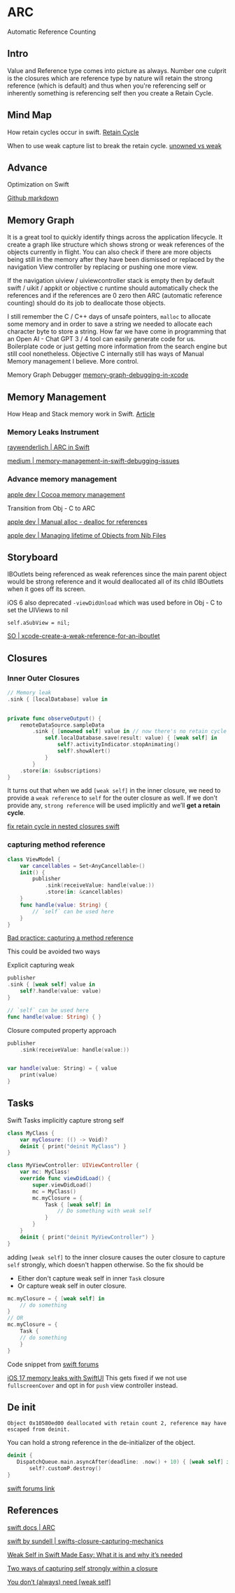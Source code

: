 # ARC

Automatic Reference Counting

## Intro

Value and Reference type comes into picture as always. Number one culprit is the closures  which are reference type by nature will retain the strong reference (which is default) and thus when you're referencing self or inherently something is referencing self then you create a Retain Cycle.

## Mind Map

How retain cycles occur in swift.
[Retain Cycle](retain_cycle.md)

When to use weak capture list to break the retain cycle.
[unowned vs weak](unowned_vs_weak.md)

## Advance

Optimization on Swift

[Github markdown](https://github.com/apple/swift/blob/main/docs/ARCOptimization.md)

## Memory Graph

It is a great tool to quickly identify things across the application lifecycle. It create a graph like structure which shows strong or weak references of the objects currently in flight. You can also check if there are more objects being still in the memory after they have been dismissed or replaced by the navigation View controller by replacing or pushing one more view.

If the navigation uiview / uiviewcontroller stack is empty then by default swift / uikit / appkit or objective c runtime should automatically check the references and if the references are 0 zero then ARC (automatic reference counting) should do its job to deallocate those objects. 

I still remember the C / C++ days of unsafe pointers, `malloc` to allocate some memory and in order to save a string we needed to allocate each character byte to store a string. How far we have come in programming that an Open AI - Chat GPT 3 / 4 tool can easily generate code for us. Boilerplate code or just getting more information from the search engine but still cool nonetheless.
Objective C internally still has ways of Manual Memory management I believe. More control.

Memory Graph Debugger
[memory-graph-debugging-in-xcode](https://agostini.tech/2018/12/09/memory-graph-debugging-in-xcode/)

## Memory Management

How Heap and Stack memory work in Swift. 
[Article](https://heartbeat.fritz.ai/memory-management-in-swift-heaps-stacks-baa755abe16a)

### Memory Leaks Instrument

[raywenderlich | ARC in Swift](https://www.raywenderlich.com/966538-arc-and-memory-management-in-swift)


[medium | memory-management-in-swift-debugging-issues](https://medium.com/fueled-engineering/memory-management-in-swift-debugging-issues-53696fa7d8ae)


### Advance memory management

[apple dev | Cocoa memory management](https://developer.apple.com/library/archive/documentation/Cocoa/Conceptual/MemoryMgmt/Articles/MemoryMgmt.html#//apple_ref/doc/uid/10000011i)


Transition from Obj - C to ARC

[apple dev | Manual alloc - dealloc for references](https://developer.apple.com/library/archive/releasenotes/ObjectiveC/RN-TransitioningToARC/Introduction/Introduction.html)


[apple dev | Managing lifetime of Objects from Nib Files](https://developer.apple.com/library/archive/documentation/Cocoa/Conceptual/LoadingResources/CocoaNibs/CocoaNibs.html#//apple_ref/doc/uid/10000051i-CH4-SW6)


## Storyboard

IBOutlets being referenced as weak references since the main parent object would be strong reference and it would deallocated all of its child IBOutlets when it goes off its screen.

iOS 6 also deprecated `-viewDidUnload` which was used before in Obj - C to set the UIViews to nil


```objc
self.aSubView = nil;
```

[SO | xcode-create-a-weak-reference-for-an-iboutlet](https://stackoverflow.com/questions/21654113/why-does-xcode-create-a-weak-reference-for-an-iboutlet)

## Closures

### Inner Outer Closures

```swift
// Memory leak
.sink { [localDatabase] value in
 

private func observeOutput() {  
    remoteDataSource.sampleData  
        .sink { [unowned self] value in // now there's no retain cycle  
            self.localDatabase.save(result: value) { [weak self] in  
                self?.activityIndicator.stopAnimating()  
                self?.showAlert()  
            }  
        }  
    .store(in: &subscriptions)  
}
```
It turns out that when we add `[weak self]` in the inner closure, we need to provide a `weak reference` to `self` for the outer closure as well. If we don’t provide any, `strong reference` will be used implicitly and we’ll **get a retain cycle**.

[fix retain cycle in nested closures swift](https://medium.com/@alexander100s124/fix-retain-cycle-in-nested-closures-in-swift-5e8152ea1690)


### capturing method reference

```swift
class ViewModel {
    var cancellables = Set<AnyCancellable>()
    init() {
        publisher
            .sink(receiveValue: handle(value:))
            .store(in: &cancellables)
    }
    func handle(value: String) {
        // `self` can be used here
    }
}
```

[Bad practice: capturing a method reference](https://www.swiftwithvincent.com/blog/bad-practice-capturing-a-method-reference)

This could be avoided two ways 

Explicit capturing weak
```swift
publisher
.sink { [weak self] value in 
	self?.handle(value: value)
}

// `self` can be used here 
func handle(value: String) { }
```

Closure computed property approach
```swift
publisher
	.sink(receiveValue: handle(value:))


var handle(value: String) = { value 
	print(value)
}
```

## Tasks

Swift Tasks implicitly capture strong self 

```swift
class MyClass {
    var myClosure: (() -> Void)?
    deinit { print("deinit MyClass") }
}

class MyViewController: UIViewController {
    var mc: MyClass!
    override func viewDidLoad() {
        super.viewDidLoad()
        mc = MyClass()
        mc.myClosure = {
            Task { [weak self] in
                // Do something with weak self
            }
        }
    }
    deinit { print("deinit MyViewController") }
}
```


adding `[weak self]` to the inner closure causes the outer closure to capture `self` strongly, which doesn't happen otherwise.
So the fix should be 
- Either don't capture weak self in inner `Task` closure
- Or capture weak self in outer closure. 

```swift
mc.myClosure = { [weak self] in 
	// do something
}
// OR
mc.myClosure = { 
	Task { 
	// do something
	}
}
```

Code snippet from [swift forums](https://forums.swift.org/t/unexpected-memory-leak-when-using-task-in-a-closure-causes/66272)

[iOS 17 memory leaks with SwiftUI](https://stackoverflow.com/a/77383133/5177704)
This gets fixed if we not use `fullscreenCover` and opt in for `push` view controller instead.


## De init

```error
Object 0x10580ed00 deallocated with retain count 2, reference may have escaped from deinit.
```
You can hold a strong reference in the de-initializer of the object.

```swift
deinit {
   DispatchQueue.main.asyncAfter(deadline: .now() + 10) { [weak self] in
       self?.customP.destroy()
}
```

[swift forums link](https://forums.swift.org/t/what-is-reference-may-have-escaped-from-deinit/64866) 

## References

[swift docs | ARC](https://docs.swift.org/swift-book/documentation/the-swift-programming-language/automaticreferencecounting/)

[swift by sundell | swifts-closure-capturing-mechanics](https://www.swiftbysundell.com/articles/swifts-closure-capturing-mechanics/)

[Weak Self in Swift Made Easy: What it is and why it’s needed](https://matteomanferdini.com/swift-weak-self/)

[Two ways of capturing self strongly within a closure](https://www.swiftbysundell.com/articles/two-ways-of-capturing-self-strongly/)

[You don’t (always) need [weak self]](https://medium.com/@almalehdev/you-dont-always-need-weak-self-a778bec505ef)
